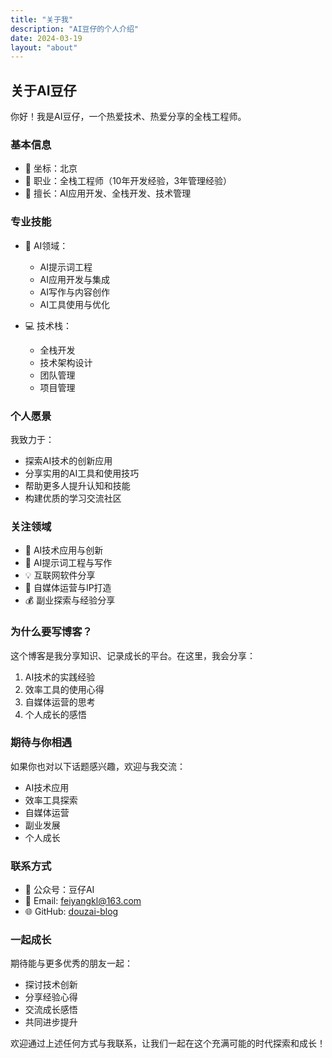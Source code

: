 ```yaml
---
title: "关于我"
description: "AI豆仔的个人介绍"
date: 2024-03-19
layout: "about"
---
```


## 关于AI豆仔

你好！我是AI豆仔，一个热爱技术、热爱分享的全栈工程师。

### 基本信息

- 📍 坐标：北京
- 💼 职业：全栈工程师（10年开发经验，3年管理经验）
- 🌟 擅长：AI应用开发、全栈开发、技术管理

### 专业技能

- 🤖 AI领域：
  - AI提示词工程
  - AI应用开发与集成
  - AI写作与内容创作
  - AI工具使用与优化

- 💻 技术栈：
  - 全栈开发
  - 技术架构设计
  - 团队管理
  - 项目管理

### 个人愿景

我致力于：
- 探索AI技术的创新应用
- 分享实用的AI工具和使用技巧
- 帮助更多人提升认知和技能
- 构建优质的学习交流社区

### 关注领域

- 🎯 AI技术应用与创新
- 📝 AI提示词工程与写作
- 💡 互联网软件分享
- 📱 自媒体运营与IP打造
- 💰 副业探索与经验分享

### 为什么要写博客？

这个博客是我分享知识、记录成长的平台。在这里，我会分享：

1. AI技术的实践经验
2. 效率工具的使用心得
3. 自媒体运营的思考
4. 个人成长的感悟

### 期待与你相遇

如果你也对以下话题感兴趣，欢迎与我交流：
- AI技术应用
- 效率工具探索
- 自媒体运营
- 副业发展
- 个人成长

### 联系方式

- 📢 公众号：豆仔AI
- 📧 Email: feiyangkl@163.com
- 🌐 GitHub: [douzai-blog](https://feiyangkl.github.io/)

### 一起成长

期待能与更多优秀的朋友一起：
- 探讨技术创新
- 分享经验心得
- 交流成长感悟
- 共同进步提升

欢迎通过上述任何方式与我联系，让我们一起在这个充满可能的时代探索和成长！ 